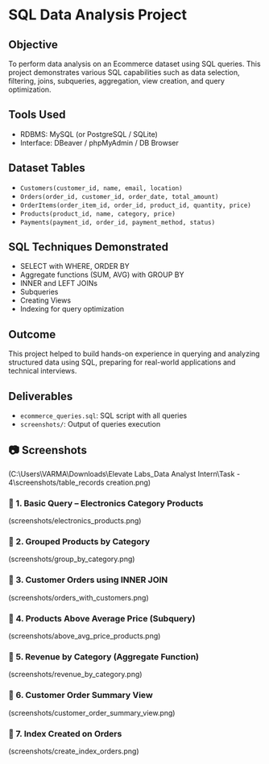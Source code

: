 # SQL Data Analysis Project

## Objective
To perform data analysis on an Ecommerce dataset using SQL queries. This project demonstrates various SQL capabilities such as data selection, filtering, joins, subqueries, aggregation, view creation, and query optimization.

## Tools Used
- RDBMS: MySQL (or PostgreSQL / SQLite)
- Interface: DBeaver / phpMyAdmin / DB Browser

## Dataset Tables
- `Customers(customer_id, name, email, location)`
- `Orders(order_id, customer_id, order_date, total_amount)`
- `OrderItems(order_item_id, order_id, product_id, quantity, price)`
- `Products(product_id, name, category, price)`
- `Payments(payment_id, order_id, payment_method, status)`

## SQL Techniques Demonstrated
- SELECT with WHERE, ORDER BY
- Aggregate functions (SUM, AVG) with GROUP BY
- INNER and LEFT JOINs
- Subqueries
- Creating Views
- Indexing for query optimization

## Outcome
This project helped to build hands-on experience in querying and analyzing structured data using SQL, preparing for real-world applications and technical interviews.

## Deliverables
- `ecommerce_queries.sql`: SQL script with all queries
- `screenshots/`: Output of queries execution
## 📷 Screenshots
(C:\Users\VARMA\Downloads\Elevate Labs_Data Analyst Intern\Task - 4\screenshots/table_records creation.png)
### 🔸 1. Basic Query – Electronics Category Products
(screenshots/electronics_products.png)

### 🔸 2. Grouped Products by Category
(screenshots/group_by_category.png)

### 🔸 3. Customer Orders using INNER JOIN
(screenshots/orders_with_customers.png)

### 🔸 4. Products Above Average Price (Subquery)
(screenshots/above_avg_price_products.png)

### 🔸 5. Revenue by Category (Aggregate Function)
(screenshots/revenue_by_category.png)

### 🔸 6. Customer Order Summary View
(screenshots/customer_order_summary_view.png)

### 🔸 7. Index Created on Orders
(screenshots/create_index_orders.png)

